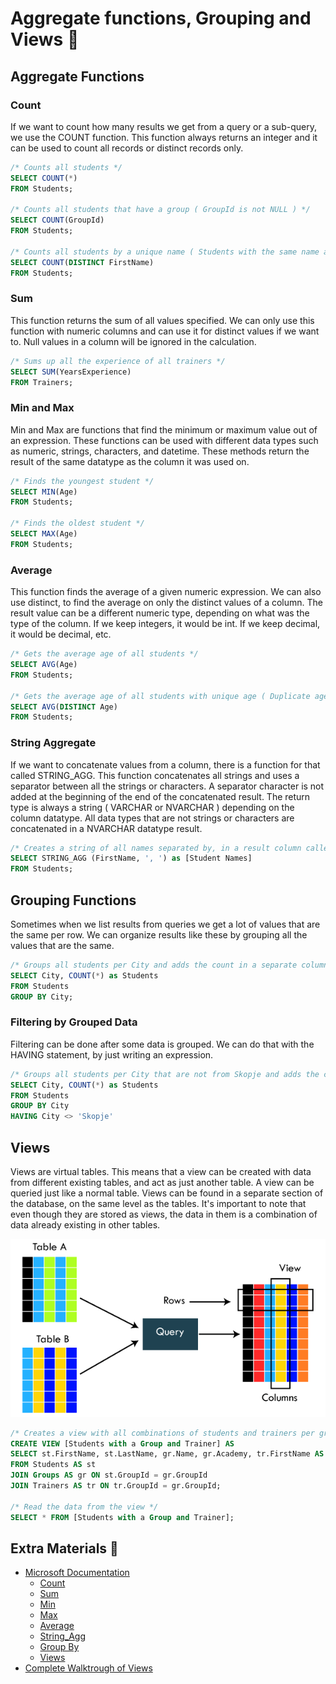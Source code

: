 # Aggregate functions, Grouping and Views 👕

## Aggregate Functions

### Count

If we want to count how many results we get from a query or a sub-query, we use the COUNT function. This function always returns an integer and it can be used to count all records or distinct records only.

```sql
/* Counts all students */
SELECT COUNT(*)
FROM Students;

/* Counts all students that have a group ( GroupId is not NULL ) */
SELECT COUNT(GroupId)
FROM Students;

/* Counts all students by a unique name ( Students with the same name are all counted as 1 ) */
SELECT COUNT(DISTINCT FirstName)
FROM Students;
```

### Sum

This function returns the sum of all values specified. We can only use this function with numeric columns and can use it for distinct values if we want to. Null values in a column will be ignored in the calculation.

```sql
/* Sums up all the experience of all trainers */
SELECT SUM(YearsExperience)
FROM Trainers;
```

### Min and Max

Min and Max are functions that find the minimum or maximum value out of an expression. These functions can be used with different data types such as numeric, strings, characters, and datetime. These methods return the result of the same datatype as the column it was used on.

```sql
/* Finds the youngest student */
SELECT MIN(Age)  
FROM Students;  
 
/* Finds the oldest student */
SELECT MAX(Age)  
FROM Students;
```

### Average

This function finds the average of a given numeric expression. We can also use distinct, to find the average on only the distinct values of a column. The result value can be a different numeric type, depending on what was the type of the column. If we keep integers, it would be int. If we keep decimal, it would be decimal, etc.

```sql
/* Gets the average age of all students */
SELECT AVG(Age)  
FROM Students;  

/* Gets the average age of all students with unique age ( Duplicate age values will count as 1 ) */
SELECT AVG(DISTINCT Age) 
FROM Students;  
```

### String Aggregate

If we want to concatenate values from a column, there is a function for that called STRING_AGG. This function concatenates all strings and uses a separator between all the strings or characters. A separator character is not added at the beginning of the end of the concatenated result. The return type is always a string ( VARCHAR or NVARCHAR ) depending on the column datatype. All data types that are not strings or characters are concatenated in a NVARCHAR datatype result.

```sql
/* Creates a string of all names separated by, in a result column called Student Names */
SELECT STRING_AGG (FirstName, ', ') as [Student Names]
FROM Students;
```

## Grouping Functions

Sometimes when we list results from queries we get a lot of values that are the same per row. We can organize results like these by grouping all the values that are the same.

```sql
/* Groups all students per City and adds the count in a separate column called Students */
SELECT City, COUNT(*) as Students
FROM Students
GROUP BY City;
```

### Filtering by Grouped Data

Filtering can be done after some data is grouped. We can do that with the HAVING statement, by just writing an expression.

```sql
/* Groups all students per City that are not from Skopje and adds the count in a separate column called Students*/
SELECT City, COUNT(*) as Students
FROM Students
GROUP BY City
HAVING City <> 'Skopje'
```

## Views

Views are virtual tables. This means that a view can be created with data from different existing tables, and act as just another table. A view can be queried just like a normal table. Views can be found in a separate section of the database, on the same level as the tables. It's important to note that even though they are stored as views, the data in them is a combination of data already existing in other tables.

![Views](./img/views.png)

```sql
/* Creates a view with all combinations of students and trainers per group, leaving out trainers or students that do not belong in any group */
CREATE VIEW [Students with a Group and Trainer] AS
SELECT st.FirstName, st.LastName, gr.Name, gr.Academy, tr.FirstName AS Trainer 
FROM Students AS st
JOIN Groups AS gr ON st.GroupId = gr.GroupId
JOIN Trainers AS tr ON tr.GroupId = gr.GroupId;

/* Read the data from the view */
SELECT * FROM [Students with a Group and Trainer];
```

## Extra Materials 📘

- [Microsoft Documentation](https://docs.microsoft.com/en-us/sql/t-sql/language-reference?view=sql-server-ver15)
  - [Count](https://docs.microsoft.com/en-us/sql/t-sql/functions/count-transact-sql?view=sql-server-ver15)
  - [Sum](https://docs.microsoft.com/en-us/sql/t-sql/functions/sum-transact-sql?view=sql-server-ver15)
  - [Min](https://docs.microsoft.com/en-us/sql/t-sql/functions/min-transact-sql?view=sql-server-ver15)
  - [Max](https://docs.microsoft.com/en-us/sql/t-sql/functions/max-transact-sql?view=sql-server-ver15)
  - [Average](https://docs.microsoft.com/en-us/sql/t-sql/functions/avg-transact-sql?view=sql-server-ver15)
  - [String_Agg](https://docs.microsoft.com/en-us/sql/t-sql/functions/string-agg-transact-sql?view=sql-server-ver15)
  - [Group By](https://docs.microsoft.com/en-us/sql/t-sql/queries/select-group-by-transact-sql?view=sql-server-ver15)
  - [Views](https://docs.microsoft.com/en-us/sql/relational-databases/views/views?view=sql-server-ver15)
- [Complete Walktrough of Views](https://www.sqlshack.com/sql-view-a-complete-introduction-and-walk-through/)